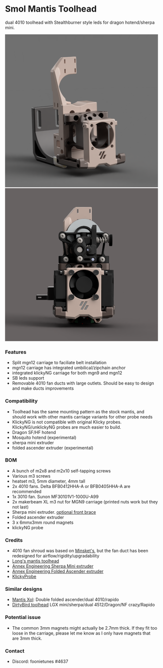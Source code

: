 # Smol Mantis Toolhead

dual 4010 toolhead with Stealthburner style leds for dragon hotend/sherpa mini.

![](./images/front.png) ![](./images/built.png)

### Features
* Split mgn12 carriage to faciliate belt installation
* mgn12 carriage has integrated umbilical/zipchain anchor
* integrated klickyNG carriage for both mgn9 and mgn12
* SB leds support 
* Removable 4010 fan ducts with large outlets. Should be easy to design and make ducts improvements


### Compatibility
* Toolhead has the same mounting pattern as the stock mantis, and should work with other mantis carriage variants for other probe needs
* KlickyNG is not compatible with original Klicky probes. KlickyNG/unklickyNG probes are much easier to build.
* Dragon SF/HF hotend
* Mosquito hotend (experimental)
* sherpa mini extruder
* folded ascender extruder (experimental)


### BOM
* A bunch of m2x8 and m2x10 self-tapping screws
* Various m3 screws
* heatset m3, 5mm diameter, 4mm tall
* 2x 4010 fans. Delta BFB0412HHA-A or BFB0405HHA-A are recommended
* 1x 3010 fan. Sunon MF30101V1-1000U-A99 
* 2x makerbeam XL m3 nut for MGN9 carriage (printed nuts work but they not last)
* Sherpa mini extruder. [optional front brace](https://github.com/Annex-Engineering/Annex-Engineering_User_Mods/tree/main/Extruders/Sherpa_Mini/Extruder_Mods/Long-housing_front_angled_front_brace)
* Folded ascender extruder
* 3 x 6mmx3mm round magnets
* klickyNG probe


### Credits
* 4010 fan shroud was based on [Minsket's](https://github.com/Minsekt/moronvods/tree/main/Dual_4010_SB_LEDS), but the fan duct has been redesigned for airflow/rigidity/upgradability
* [Long's mantis toolhead](https://github.com/mandryd/VoronUsers/tree/master/printer_mods/Long/Mantis_Dual_5015)
* [Annex Engineering Sherpa Mini extruder](https://github.com/Annex-Engineering/Sherpa_Mini-Extruder)
* [Annex Engineering Folded Ascender extruder](https://github.com/Annex-Engineering/Folded_Ascender-Extruder)
* [KlickyProbe](https://github.com/jlas1/Klicky-Probe)


### Similar designs

* [Mantis Xol](https://github.com/CorvidBuilds/Mantis-Xol): Double folded ascender/dual 4010/rapido
* [DirtyBird toolhead](https://github.com/makerbogans/dirtybird) LGX mini/sherpa/dual 4512/Dragon/NF crazy/Rapido

### Potential issue
* The common 3mm magnets might actually be 2.7mm thick. If they fit too loose in the carriage, please let me know as I only have magnets that are 3mm thick.

### Contact

* Discord: foonietunes #4637